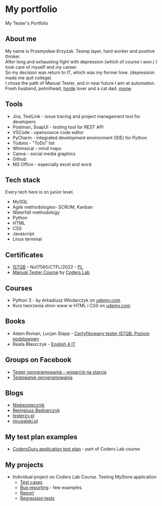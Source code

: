 # My portfolio
My Tester's Portfolio
## About me
My name is Przemysław Krzyżak. Teamp layer, hard worker and positive thinker.  
After long and exhausting fight with depression (which of course I won.) I took care of myself and my career.  
So my decision was return to IT, which was my former love. (depression made me quit college)  
I chose the path of Manual Tester, and in near future I aim at automation.  
Fresh husband, petrolhead, [horde](https://images7.alphacoders.com/298/thumb-1920-298770.jpg) lover and a cat dad. [*meow*](https://i.imgur.com/UKv3lGv.jpeg)
## Tools
- Jira, TestLink - issue tracing and project management tool for developers
- Postman, SoapUI - testing tool for REST API
- VSCode - opensource code editor
- PyCharm - integrated development environment (IDE) for Python
- Todoist - "ToDo" list 
- Whimsical - mind maps
- Canva - social media graphics
- Github
- MS Office - especially excel and word
## Tech stack
Every tech here is on junior level.
- MySQL
- Agile methodologies- SCRUM, Kanban
- Waterfall methodology
- Python 
- HTML 
- CSS
- Javascript
- Linux terminal
## Certificates
- [ISTQB](https://drive.google.com/file/d/1bB8aBwBpt4k5RcqQRbAmGRLrTCXQvo-G/view?usp=sharing) - No17565/CTFL/2022 - [PL](https://drive.google.com/file/d/18Ycd6-iDSAFnyQGzEw1uXf9__uk7Yb1W/view?usp=sharing)
- [Manual Tester Course](https://drive.google.com/file/d/1lIGff9QsxJsbfT_k1-6tUISk_a3GUhVR/view?usp=sharing) by [Coders Lab](https://coderslab.pl/pl/tester-manualny)
## Courses
- Python 3 - by Arkadiusz Włodarczyk on [udemy.com](https://www.udemy.com)
- Kurs tworzenia stron www w HTML i CSS on [udemy.com](https://www.udemy.com)
## Books
- Adam Roman, Lucjan Stapp - [Certyfikowany tester ISTQB. Poziom podstawowy](https://helion.pl/ksiazki/certyfikowany-tester-istqb-poziom-podstawowy-adam-roman-lucjan-stapp,ctispp.htm#format/d)
- Beata Błaszczyk - [English 4 IT](https://helion.pl/ksiazki/english-4-it-praktyczny-kurs-jezyka-angielskiego-dla-specjalistow-it-i-nie-tylko-beata-blaszczyk,anginv.htm#format/d)
## Groups on Facebook
- [Tester oprogramowania - wsparcie na starcie](https://www.facebook.com/groups/testeroprogramowania/)
- [Testowanie oprogramowania](https://www.facebook.com/groups/TestowanieOprogramowania/)
## Blogs
- [Niebezpiecznik](https://niebezpiecznik.pl/)
- [Remigiusz Bednarczyk](https://remigiuszbednarczyk.pl/)
- [testerzy.pl](https://testerzy.pl/)
- [mrugalski.pl](https://mrugalski.pl/)
## My test plan examples
- [CodersGuru application test plan](https://drive.google.com/file/d/1smUBvoyGnuBIS3myzgfeGhSmpIEGEy0B/view?usp=sharing) - part of Coders Lab course
## My projects
- Individual project on Coders Lab Course. Testing MyStore application
  - [Test cases](https://drive.google.com/drive/folders/1_536hZX2PHRaGZ7y289ljaR9Eh4cVv8R?usp=sharing)
  - [Bug reporting](https://drive.google.com/drive/folders/1D6fhoDMYepwBQqQLTDIMiZfWLFqFSQxi?usp=sharing) - few examples
  - [Report](https://drive.google.com/file/d/1I7cPSBommyedKf3ugq4RiTOHiKAn243e/view?usp=sharing)
  - [Regression tests](https://drive.google.com/file/d/1vyGDJMAA4x7YV2-6gXko7LvSzYfM1X3W/view?usp=sharing)
